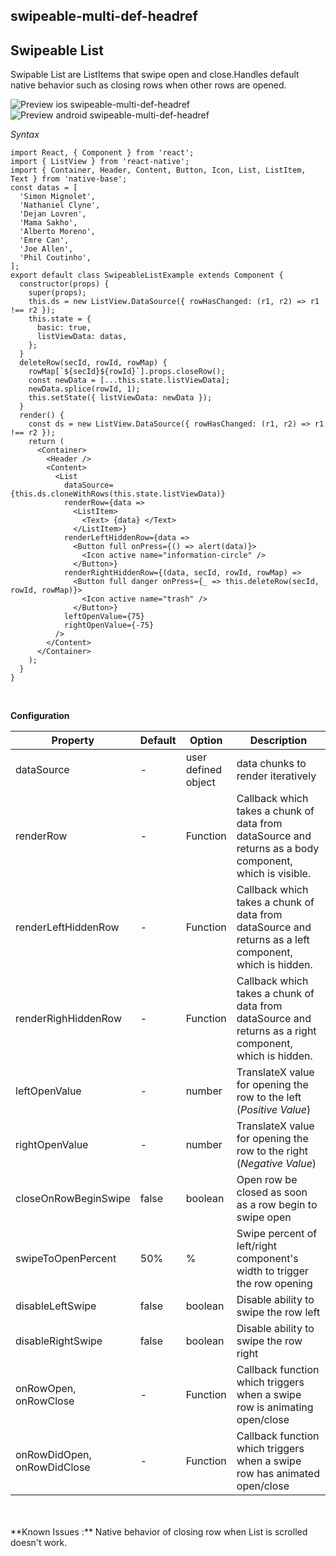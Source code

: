 ## swipeable-multi-def-headref
## Swipeable List

Swipable List are ListItems that swipe open and close.Handles default native behavior such as closing rows when other rows are opened.<br />

![Preview ios swipeable-multi-def-headref](https://raw.githubusercontent.com/GeekyAnts/NativeBase-KitchenSink/v2.2.0/screenshots/ios/list-swipe-multiple.gif)
![Preview android swipeable-multi-def-headref](https://raw.githubusercontent.com/GeekyAnts/NativeBase-KitchenSink/v2.2.0/screenshots/android/list-swipe-multiple.gif)

*Syntax*

<pre class="line-numbers"><code class="language-jsx">import React, { Component } from 'react';
import { ListView } from 'react-native';
import { Container, Header, Content, Button, Icon, List, ListItem, Text } from 'native-base';
const datas = [
  'Simon Mignolet',
  'Nathaniel Clyne',
  'Dejan Lovren',
  'Mama Sakho',
  'Alberto Moreno',
  'Emre Can',
  'Joe Allen',
  'Phil Coutinho',
];
export default class SwipeableListExample extends Component {
  constructor(props) {
    super(props);
    this.ds = new ListView.DataSource({ rowHasChanged: (r1, r2) => r1 !== r2 });
    this.state = {
      basic: true,
      listViewData: datas,
    };
  }
  deleteRow(secId, rowId, rowMap) {
    rowMap[`${secId}${rowId}`].props.closeRow();
    const newData = [...this.state.listViewData];
    newData.splice(rowId, 1);
    this.setState({ listViewData: newData });
  }
  render() {
    const ds = new ListView.DataSource({ rowHasChanged: (r1, r2) => r1 !== r2 });
    return (
      &lt;Container>
        &lt;Header />
        &lt;Content>
          &lt;List
            dataSource={this.ds.cloneWithRows(this.state.listViewData)}
            renderRow={data =>
              &lt;ListItem>
                &lt;Text> {data} &lt;/Text>
              &lt;/ListItem>}
            renderLeftHiddenRow={data =>
              &lt;Button full onPress={() => alert(data)}>
                &lt;Icon active name="information-circle" />
              &lt;/Button>}
            renderRightHiddenRow={(data, secId, rowId, rowMap) =>
              &lt;Button full danger onPress={_ => this.deleteRow(secId, rowId, rowMap)}>
                &lt;Icon active name="trash" />
              &lt;/Button>}
            leftOpenValue={75}
            rightOpenValue={-75}
          />
        &lt;/Content>
      &lt;/Container>
    );
  }
}</code></pre><br />

**Configuration**

<table class="table table-bordered">
        <thead>
            <tr>
                <th>Property</th>
                <th>Default</th>
                <th>Option</th>
                <th width="50%">Description</th>
            </tr>
        </thead>
        <tbody>
            <tr>
                <td>dataSource</td>
                <td> - </td>
                <td> user defined object </td>
                <td>
                    data chunks to render iteratively
                </td>
            </tr>
            <tr>
                <td>renderRow</td>
                <td> - </td>
                <td> Function </td>
                <td>
                    Callback which takes a chunk of data from dataSource and returns as a body component, which is visible. 
                </td>
            </tr>
            <tr>
                <td>renderLeftHiddenRow</td>
                <td> - </td>
                <td> Function </td>
                <td>
                    Callback which takes a chunk of data from dataSource and returns as a left component, which is hidden.
                </td>
            </tr>
            <tr>
                <td>renderRighHiddenRow</td>
                <td> - </td>
                <td> Function </td>
                <td>
                    Callback which takes a chunk of data from dataSource and returns as a right component, which is hidden.
                </td>
            </tr>
            <tr>
                <td>leftOpenValue</td>
                <td> - </td>
                <td> number </td>
                <td>
                    TranslateX value for opening the row to the left (<i>Positive Value</i>)
                </td>
            </tr>
            <tr>
                <td>rightOpenValue</td>
                <td> - </td>
                <td> number </td>
                <td>
                    TranslateX value for opening the row to the right (<i>Negative Value</i>)
                </td>
            </tr>
            <tr>
                <td>closeOnRowBeginSwipe</td>
                <td> false </td>
                <td> boolean </td>
                <td>
                    Open row be closed as soon as a row begin to swipe open
                </td>
            </tr>
            <tr>
                <td>swipeToOpenPercent</td>
                <td> 50% </td>
                <td> % </td>
                <td>
                    Swipe percent of left/right component's width to trigger the row opening
                </td>
            </tr>
            <tr>
                <td>disableLeftSwipe</td>
                <td> false </td>
                <td> boolean </td>
                <td>
                    Disable ability to swipe the row left
                </td>
            </tr>
            <tr>
                <td>disableRightSwipe</td>
                <td> false </td>
                <td> boolean </td>
                <td>
                    Disable ability to swipe the row right
                </td>
            </tr>
            <tr>
                <td>onRowOpen, onRowClose</td>
                <td> - </td>
                <td> Function </td>
                <td>
                    Callback function which triggers when a swipe row is animating open/close
                </td>
            </tr>
            <tr>
                <td>onRowDidOpen, onRowDidClose</td>
                <td> - </td>
                <td> Function </td>
                <td>
                    Callback function which triggers when a swipe row has animated open/close
                </td>
            </tr>
        </tbody>
    </table><br />
<br />
**Known Issues :** Native behavior of closing row when List is scrolled doesn't work. <br />